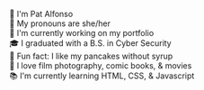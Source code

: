 🐉 I'm Pat Alfonso  
👩 My pronouns are she/her     
📁 I'm currently working on my portfolio  
🎓 I graduated with a B.S. in Cyber Security  
🚩 Fun fact: I like my pancakes without syrup   
💙 I love film photography, comic books, & movies   
📚 I'm currently learning HTML, CSS, & Javascript  

<!--
**fn-2199/fn-2199** is a ✨ _special_ ✨ repository because its `README.md` (this file) appears on your GitHub profile.

Here are some ideas to get you started:

- 🔭 I’m currently working on ...
- 🌱 I’m currently learning ...
- 👯 I’m looking to collaborate on ...
- 🤔 I’m looking for help with ...
- 💬 Ask me about ...
- 📫 How to reach me: ...
- 😄 Pronouns: ...
- ⚡ Fun fact: ...
-->
